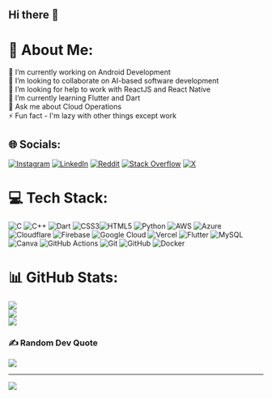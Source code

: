 ## Hi there 👋

# 💫 About Me:
🔭 I’m currently working on Android Development<br>👯 I’m looking to collaborate on AI-based software development<br>🤝 I’m looking for help to work with ReactJS and React Native<br>🌱 I’m currently learning Flutter and Dart<br>💬 Ask me about Cloud Operations<br>⚡ Fun fact - I'm lazy with other things except work


## 🌐 Socials:
[![Instagram](https://img.shields.io/badge/Instagram-%23E4405F.svg?logo=Instagram&logoColor=white)](https://instagram.com/shashank_paliwal_09) [![LinkedIn](https://img.shields.io/badge/LinkedIn-%230077B5.svg?logo=linkedin&logoColor=white)](https://www.linkedin.com/in/shashank-paliwal-11665921b/) [![Reddit](https://img.shields.io/badge/Reddit-%23FF4500.svg?logo=Reddit&logoColor=white)](https://reddit.com/user/STP22_4L ) [![Stack Overflow](https://img.shields.io/badge/-Stackoverflow-FE7A16?logo=stack-overflow&logoColor=white)](https://stackoverflow.com/users/19831702/shashank-paliwal) [![X](https://img.shields.io/badge/X-black.svg?logo=X&logoColor=white)](https://x.com/@PaliwalOFL) 

# 💻 Tech Stack:
![C](https://img.shields.io/badge/c-%2300599C.svg?style=plastic&logo=c&logoColor=white) ![C++](https://img.shields.io/badge/c++-%2300599C.svg?style=plastic&logo=c%2B%2B&logoColor=white) ![Dart](https://img.shields.io/badge/dart-%230175C2.svg?style=plastic&logo=dart&logoColor=white) ![CSS3](https://img.shields.io/badge/css3-%231572B6.svg?style=plastic&logo=css3&logoColor=white)![HTML5](https://img.shields.io/badge/html5-%23E34F26.svg?style=plastic&logo=html5&logoColor=white) ![Python](https://img.shields.io/badge/python-3670A0?style=plastic&logo=python&logoColor=ffdd54) ![AWS](https://img.shields.io/badge/AWS-%23FF9900.svg?style=plastic&logo=amazon-aws&logoColor=white) ![Azure](https://img.shields.io/badge/azure-%230072C6.svg?style=plastic&logo=microsoftazure&logoColor=white) ![Cloudflare](https://img.shields.io/badge/Cloudflare-F38020?style=plastic&logo=Cloudflare&logoColor=white) ![Firebase](https://img.shields.io/badge/firebase-%23039BE5.svg?style=plastic&logo=firebase) ![Google Cloud](https://img.shields.io/badge/GoogleCloud-%234285F4.svg?style=plastic&logo=google-cloud&logoColor=white) ![Vercel](https://img.shields.io/badge/vercel-%23000000.svg?style=plastic&logo=vercel&logoColor=white) ![Flutter](https://img.shields.io/badge/Flutter-%2302569B.svg?style=plastic&logo=Flutter&logoColor=white) ![MySQL](https://img.shields.io/badge/mysql-4479A1.svg?style=plastic&logo=mysql&logoColor=white) ![Canva](https://img.shields.io/badge/Canva-%2300C4CC.svg?style=plastic&logo=Canva&logoColor=white) ![GitHub Actions](https://img.shields.io/badge/github%20actions-%232671E5.svg?style=plastic&logo=githubactions&logoColor=white) ![Git](https://img.shields.io/badge/git-%23F05033.svg?style=plastic&logo=git&logoColor=white) ![GitHub](https://img.shields.io/badge/github-%23121011.svg?style=plastic&logo=github&logoColor=white) ![Docker](https://img.shields.io/badge/docker-%230db7ed.svg?style=plastic&logo=docker&logoColor=white)
# 📊 GitHub Stats:
![](https://github-readme-stats.vercel.app/api?username=Shashank-Paliwal&theme=radical&hide_border=false&include_all_commits=false&count_private=false)<br/>
![](https://github-readme-streak-stats.herokuapp.com/?user=Shashank-Paliwal&theme=radical&hide_border=false)<br/>
![](https://github-readme-stats.vercel.app/api/top-langs/?username=Shashank-Paliwal&theme=radical&hide_border=false&include_all_commits=false&count_private=false&layout=compact)

### ✍️ Random Dev Quote
![](https://quotes-github-readme.vercel.app/api?type=horizontal&theme=radical)

---
[![](https://visitcount.itsvg.in/api?id=Shashank-Paliwal&icon=0&color=0)](https://visitcount.itsvg.in)

<!-- Proudly created with GPRM ( https://gprm.itsvg.in ) -->
